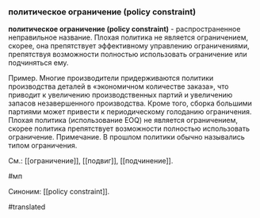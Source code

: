 ### политическое ограничение (policy constraint)

**политическое ограничение (policy constraint)** - распространенное неправильное название. Плохая политика не является ограничением, скорее, она препятствует эффективному управлению ограничениями, препятствуя возможности полностью использовать ограничение или подчиняться ему.

Пример. Многие производители придерживаются политики производства деталей в «экономичном количестве заказа», что приводит к увеличению производственных партий и увеличению запасов незавершенного производства. Кроме того, сборка большими партиями может привести к периодическому голоданию ограничения. Плохая политика (использование EOQ) не является ограничением, скорее политика препятствует возможности полностью использовать ограничение. Примечание. В прошлом политики обычно назывались типом ограничения.

См.: [[ограничение]], [[подвиг]], [[подчинение]].

#мп

Синоним: [[policy constraint]].

#translated
